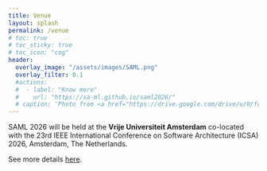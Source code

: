 ```yaml
---
title: Venue
layout: splash
permalink: /venue
# toc: true
# toc_sticky: true
# toc_icon: "cog"
header:
  overlay_image: "/assets/images/SAML.png"
  overlay_filter: 0.1
  #actions:
  #  - label: "Know more"
  #    url: "https://sa-ml.github.io/saml2026/"
  # caption: 'Photo from <a href="https://drive.google.com/drive/u/0/folders/10XXSEjTNDmrwU0tqL58la1n3YlE-g4V8">EMNLP 2023 Website Image.png</a> '
---
```


SAML 2026 will be held at the **Vrije Universiteit Amsterdam** co-located with the 23rd IEEE International Conference on Software Architecture (ICSA) 2026, Amsterdam, The Netherlands.

See more details [here](https://conf.researchr.org/venue/icsa-2026/icsa-2026-venue). 


